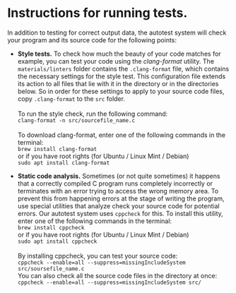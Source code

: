 # Instructions for running tests.

In addition to testing for correct output data, the autotest system will
check your program and its source code for the following points:

* **Style tests.** To check how much the beauty of your code matches
  for example, you can test your code using the _clang-format_ utility.
  The ```materials/linters``` folder contains the ```.clang-format``` file, which contains
  the necessary settings for the style test. This configuration file extends its action to all files that lie with it in the directory
  or in the directories below. So in order for these settings to apply to your source code files,
  copy ```.clang-format``` to the ```src``` folder. \
  \
  To run the style check, run the following command: \
  ```clang-format -n src/sourcefile_name.c``` \
  \
  To download clang-format, enter one of the following commands in the terminal: \
  ```brew install clang-format``` \
  or if you have root rights (for Ubuntu / Linux Mint / Debian) \
  ```sudo apt install clang-format```


 * **Static code analysis.** Sometimes (or not quite sometimes) it happens that
   a correctly compiled C program runs completely incorrectly or terminates
   with an error trying to access the wrong memory area. To prevent this from happening
   errors at the stage of writing the program, use special utilities that analyze
   check your source code for potential errors. Our autotest system uses
   ```cppcheck``` for this. To install this utility, enter one of the following commands in the terminal: \
   ```brew install cppcheck``` \
   or if you have root rights (for Ubuntu / Linux Mint / Debian) \
   ```sudo apt install cppcheck``` \
   \
   By installing cppcheck, you can test your source code: \
   ```cppcheck --enable=all --suppress=missingIncludeSystem src/soursefile_name.c``` \
   You can also check all the source code files in the directory at once: \
   ```cppcheck --enable=all --suppress=missingIncludeSystem src/```